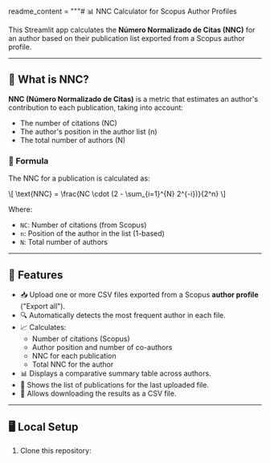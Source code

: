 readme_content = """# 📊 NNC Calculator for Scopus Author Profiles

This Streamlit app calculates the **Número Normalizado de Citas (NNC)** for an author based on their publication list exported from a Scopus author profile.

---

## 📘 What is NNC?

**NNC (Número Normalizado de Citas)** is a metric that estimates an author's contribution to each publication, taking into account:

- The number of citations (NC)
- The author's position in the author list (n)
- The total number of authors (N)

### 📐 Formula

The NNC for a publication is calculated as:

\\[
\\text{NNC} = \\frac{NC \\cdot (2 - \\sum_{i=1}^{N} 2^{-i})}{2^n}
\\]

Where:
- `NC`: Number of citations (from Scopus)
- `n`: Position of the author in the list (1-based)
- `N`: Total number of authors

---

## 🚀 Features

- 📥 Upload one or more CSV files exported from a Scopus **author profile** ("Export all").
- 🔍 Automatically detects the most frequent author in each file.
- 📈 Calculates:
  - Number of citations (Scopus)
  - Author position and number of co-authors
  - NNC for each publication
  - Total NNC for the author
- 📊 Displays a comparative summary table across authors.
- 📄 Shows the list of publications for the last uploaded file.
- 💾 Allows downloading the results as a CSV file.

---

## 🖥️ Local Setup

1. Clone this repository:



